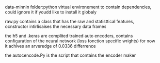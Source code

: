 data-minnin folder:python virtual environement to contain dependencies, could ignore it if youdd like to install it globaly 

raw.py contains a class that has the raw and statisttical features, ocnstructor intirlisaises the necessary data frames 


the h5 and .keras are complited trained auto encoders, contains configuration of the neural network (loss fonction  specific wrights) for now it achives an arveredge of 0.0336 differrence 

the autocencode.Py is the script that contains the encoder maker